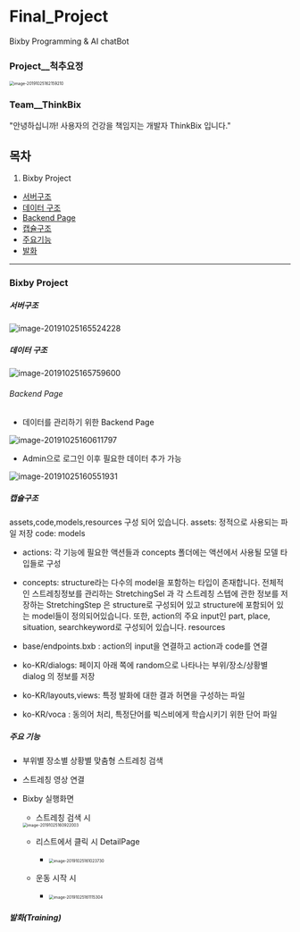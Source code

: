 # Final_Project
Bixby Programming  & AI chatBot
### Project__척추요정
<img src="https://lab.ssafy.com/jupang/final_project/raw/develop/images/logo.png" alt="image-20191025162159210" style="zoom:50%;" />

### Team__ThinkBix
"안녕하십니까! 사용자의 건강을 책임지는 개발자 ThinkBix 입니다."
## 목차
1. Bixby Project
- [서버구조](#menu1)
- [데이터 구조](#menu2)
- [Backend Page](#menu3)
- [캡슐구조](#menu4)
- [주요기능](#menu5)
- [발화](#menu6)

---

### Bixby Project
##### 서버구조 <a id="menu1"></a>
![image-20191025165524228](https://lab.ssafy.com/jupang/final_project/raw/develop/images/server_architecture.png)

##### 데이터 구조 <a id="menu2"></a>
![image-20191025165759600](https://lab.ssafy.com/jupang/final_project/raw/develop/images/database.png)

###### Backend Page <a id="menu3"></a>
* 데이터를 관리하기 위한 Backend Page

![image-20191025160611797](https://lab.ssafy.com/jupang/final_project/raw/develop/images/backendpage_login.png)
* Admin으로 로그인 이후 필요한 데이터 추가 가능

![image-20191025160551931](https://lab.ssafy.com/jupang/final_project/raw/develop/images/backendpage.png)

##### 캡슐구조 <a id="menu4"></a>
assets,code,models,resources 구성 되어 있습니다.
assets: 정적으로 사용되는 파일 저장
code: 
models
- actions: 각 기능에 필요한 액션들과 concepts 폴더에는 액션에서 사용될 모델 타입들로 구성

- concepts: structure라는 다수의 model을 포함하는 타입이 존재합니다. 전체적인 스트레칭정보를 관리하는 StretchingSel 과 각 스트레칭 스텝에 관한 정보를 저장하는 StretchingStep 은 structure로 구성되어 있고 structure에 포함되어 있는 model들이 정의되어있습니다. 또한, action의 주요 input인 part, place, situation, searchkeyword로 구성되어 있습니다.
resources

- base/endpoints.bxb : action의 input을 연결하고 action과 code를 연결 

- ko-KR/dialogs: 페이지 아래 쪽에 random으로 나타나는 부위/장소/상황별 dialog 의 정보를 저장

- ko-KR/layouts,views: 특정 발화에 대한 결과 허면을 구성하는 파일

- ko-KR/voca : 동의어 처리, 특정단어를 빅스비에게 학습시키기 위한 단어 파일

##### 주요 기능 <a id="menu5"></a>
- 부위별 장소별 상황별 맞춤형 스트레칭 검색
- 스트레칭 영상 연결
- Bixby 실행화면
  * 스트레칭 검색 시
  
  <img src="https://lab.ssafy.com/jupang/final_project/raw/develop/images/apppage.png" alt="image-20191025160922003" style="zoom:50%; align-items:left" />
  
  * 리스트에서 클릭 시 DetailPage
  
    - <img src="https://lab.ssafy.com/jupang/final_project/raw/develop/images/appdetail.png" alt="image-20191025161023730" style="zoom:50%;" />
    
  * 운동 시작 시
  
    - <img src="https://lab.ssafy.com/jupang/final_project/raw/develop/images/appstep.png" alt="image-20191025161115304" style="zoom:50%;" />

  
##### 발화(Training) <a id="menu6"></a>
  
